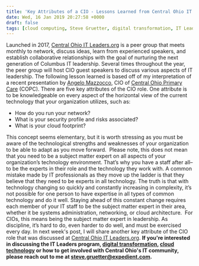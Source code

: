 ```yaml
---
title: 'Key Attributes of a CIO - Lessons Learned from Central Ohio IT Leaders.org'
date: Wed, 16 Jan 2019 20:27:58 +0000
draft: false
tags: [cloud computing, Steve Gruetter, digital transformation, IT Leadership, Central Ohio IT Leaders Program, Angelo Mazzocco, COPC, IT leadership, IT career development, Columbus]
---
```


Launched in 2017, [Central Ohio IT Leaders.org](https://itleaders.org/central-ohio/) is a peer group that meets monthly to network, discuss ideas, learn from experienced speakers, and establish collaborative relationships with the goal of nurturing the next generation of Columbus IT leadership. Several times throughout the year, the peer group will host CIO guest speakers to discuss various aspects of IT leadership. The following lesson learned is based off of my interpretation of a recent presentation by [Angelo Mazzocco](https://www.linkedin.com/in/angelomazzocco/), CIO of [Central Ohio Primary Care](https://www.copcp.com/)[](https://www.copcp.com/) (COPC). There are five key attributes of the CIO role. One attribute is to be knowledgeable on every aspect of the horizontal view of the current technology that your organization utilizes, such as:

*   How do you run your network?
*   What is your security profile and risks associated?
*   What is your cloud footprint?

This concept seems elementary, but it is worth stressing as you must be aware of the technological strengths and weaknesses of your organization to be able to adapt as you move forward.  Please note, this does not mean that you need to be a subject matter expert on all aspects of your organization’s technology environment. That’s why you have a staff after all– to be the experts in their role and the technology they work with. A common mistake made by IT professionals as they move up the ladder is that they believe that they need to be experts in all technology. The truth is that with technology changing so quickly and constantly increasing in complexity, it’s not possible for one person to have expertise in all types of common technology and do it well. Staying ahead of this constant change requires each member of your IT staff to be the subject matter expert in their area, whether it be systems administration, networking, or cloud architecture.  For CIOs, this means being the subject matter expert in leadership. As discipline, it’s hard to do, even harder to do well, and must be exercised every day. In next week's post, I will share another key attribute of the CIO role that was discussed at [Central Ohio IT Leaders.org](https://itleaders.org/central-ohio/). **If you're interested in discussing the IT Leaders program, [digital transformation](https://www.expedient.com/blog/is-your-organization-continuousnext/), [cloud technology](https://www.expedient.com/services/infrastructure-as-a-service/cloud/) or how to get involved with Central Ohio's IT community, please reach out to me at [steve.gruetter@expedient.com](mailto:steve.gruetter@expedient.com).**